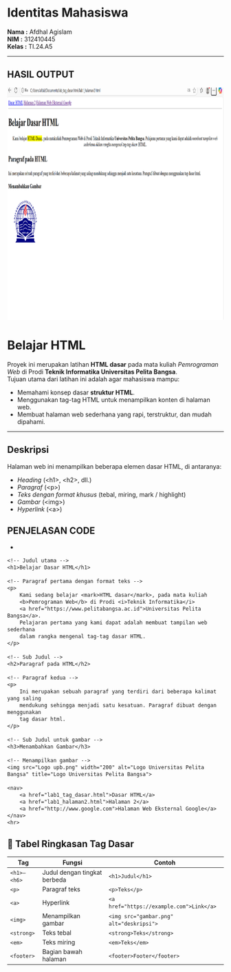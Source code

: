 # Identitas Mahasiswa

**Nama :** Afdhal Agislam  
**NIM :** 312410445  
**Kelas :** TI.24.A5  

---

## HASIL OUTPUT

<img width="959" height="539" alt="image" src=Gambar.png />

# Belajar HTML

Proyek ini merupakan latihan **HTML dasar** pada mata kuliah *Pemrograman Web* di Prodi **Teknik Informatika Universitas Pelita Bangsa**.  
Tujuan utama dari latihan ini adalah agar mahasiswa mampu:

- Memahami konsep dasar **struktur HTML**.  
- Menggunakan tag-tag HTML untuk menampilkan konten di halaman web.  
- Membuat halaman web sederhana yang rapi, terstruktur, dan mudah dipahami.  

---


<h2>Deskripsi</h2>
<p>Halaman web ini menampilkan beberapa elemen dasar HTML, di antaranya:</p>
<ul>
  <li><em>Heading</em> (&lt;h1&gt;, &lt;h2&gt;, dll.)</li>
  <li><em>Paragraf</em> (&lt;p&gt;)</li>
  <li><em>Teks dengan format khusus</em> (tebal, miring, mark / highlight)</li>
  <li><em>Gambar</em> (&lt;img&gt;)</li>
  <li><em>Hyperlink</em> (&lt;a&gt;)</li>
</ul>

## PENJELASAN CODE
- <!DOCTYPE html>
<html>
<head>
    <title>Tag HTML Dasar</title>
    <meta charset="UTF-8">
</head>
<body>

    <!-- Judul utama -->
    <h1>Belajar Dasar HTML</h1>

    <!-- Paragraf pertama dengan format teks -->
    <p>
        Kami sedang belajar <mark>HTML dasar</mark>, pada mata kuliah 
        <b>Pemrograman Web</b> di Prodi <i>Teknik Informatika</i> 
        <a href="https://www.pelitabangsa.ac.id">Universitas Pelita Bangsa</a>. 
        Pelajaran pertama yang kami dapat adalah membuat tampilan web sederhana 
        dalam rangka mengenal tag-tag dasar HTML.
    </p>

    <!-- Sub Judul -->
    <h2>Paragraf pada HTML</h2>

    <!-- Paragraf kedua -->
    <p>
        Ini merupakan sebuah paragraf yang terdiri dari beberapa kalimat yang saling 
        mendukung sehingga menjadi satu kesatuan. Paragraf dibuat dengan menggunakan 
        tag dasar html.
    </p>

    <!-- Sub Judul untuk gambar -->
    <h3>Menambahkan Gambar</h3>

    <!-- Menampilkan gambar -->
    <img src="Logo upb.png" width="200" alt="Logo Universitas Pelita Bangsa" title="Logo Universitas Pelita Bangsa">

    <nav> 
        <a href="lab1_tag_dasar.html">Dasar HTML</a> 
        <a href="lab1_halaman2.html">Halaman 2</a> 
        <a href="http://www.google.com">Halaman Web Eksternal Google</a> 
    </nav> 
    <hr> 

</body>
</html>


## 📖 Tabel Ringkasan Tag Dasar

| Tag         | Fungsi                       | Contoh                                   |
| ----------- | ---------------------------- | ---------------------------------------- |
| `<h1>–<h6>` | Judul dengan tingkat berbeda | `<h1>Judul</h1>`                         |
| `<p>`       | Paragraf teks                | `<p>Teks</p>`                            |
| `<a>`       | Hyperlink                    | `<a href="https://example.com">Link</a>` |
| `<img>`     | Menampilkan gambar           | `<img src="gambar.png" alt="deskripsi">` |
| `<strong>`  | Teks tebal                   | `<strong>Teks</strong>`                  |
| `<em>`      | Teks miring                  | `<em>Teks</em>`                          |
| `<footer>`  | Bagian bawah halaman         | `<footer>Footer</footer>`                |

